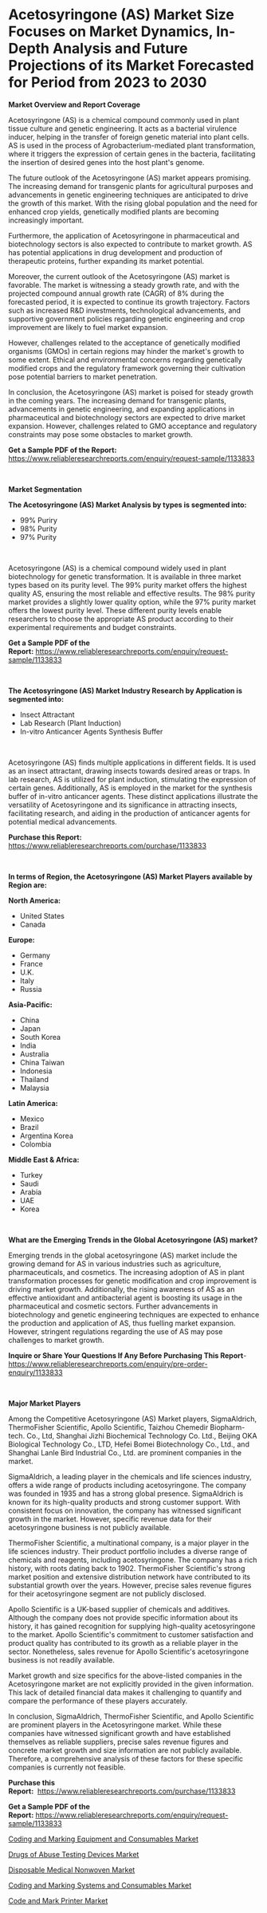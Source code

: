 <p><h1>Acetosyringone (AS) Market Size Focuses on Market Dynamics, In-Depth Analysis and Future Projections of its Market Forecasted for Period from 2023 to 2030</h1></p><p><strong>Market Overview and Report Coverage</strong></p>
<p><p>Acetosyringone (AS) is a chemical compound commonly used in plant tissue culture and genetic engineering. It acts as a bacterial virulence inducer, helping in the transfer of foreign genetic material into plant cells. AS is used in the process of Agrobacterium-mediated plant transformation, where it triggers the expression of certain genes in the bacteria, facilitating the insertion of desired genes into the host plant's genome.</p><p>The future outlook of the Acetosyringone (AS) market appears promising. The increasing demand for transgenic plants for agricultural purposes and advancements in genetic engineering techniques are anticipated to drive the growth of this market. With the rising global population and the need for enhanced crop yields, genetically modified plants are becoming increasingly important.</p><p>Furthermore, the application of Acetosyringone in pharmaceutical and biotechnology sectors is also expected to contribute to market growth. AS has potential applications in drug development and production of therapeutic proteins, further expanding its market potential.</p><p>Moreover, the current outlook of the Acetosyringone (AS) market is favorable. The market is witnessing a steady growth rate, and with the projected compound annual growth rate (CAGR) of 8% during the forecasted period, it is expected to continue its growth trajectory. Factors such as increased R&D investments, technological advancements, and supportive government policies regarding genetic engineering and crop improvement are likely to fuel market expansion.</p><p>However, challenges related to the acceptance of genetically modified organisms (GMOs) in certain regions may hinder the market's growth to some extent. Ethical and environmental concerns regarding genetically modified crops and the regulatory framework governing their cultivation pose potential barriers to market penetration.</p><p>In conclusion, the Acetosyringone (AS) market is poised for steady growth in the coming years. The increasing demand for transgenic plants, advancements in genetic engineering, and expanding applications in pharmaceutical and biotechnology sectors are expected to drive market expansion. However, challenges related to GMO acceptance and regulatory constraints may pose some obstacles to market growth.</p></p>
<p><strong>Get a Sample PDF of the Report:</strong> <a href="https://www.reliableresearchreports.com/enquiry/request-sample/1133833">https://www.reliableresearchreports.com/enquiry/request-sample/1133833</a></p>
<p>&nbsp;</p>
<p><strong>Market Segmentation</strong></p>
<p><strong>The Acetosyringone (AS) Market Analysis by types is segmented into:</strong></p>
<p><ul><li>99% Puriry</li><li>98% Purity</li><li>97% Purity</li></ul></p>
<p>&nbsp;</p>
<p><p>Acetosyringone (AS) is a chemical compound widely used in plant biotechnology for genetic transformation. It is available in three market types based on its purity level. The 99% purity market offers the highest quality AS, ensuring the most reliable and effective results. The 98% purity market provides a slightly lower quality option, while the 97% purity market offers the lowest purity level. These different purity levels enable researchers to choose the appropriate AS product according to their experimental requirements and budget constraints.</p></p>
<p><strong>Get a Sample PDF of the Report:</strong>&nbsp;<a href="https://www.reliableresearchreports.com/enquiry/request-sample/1133833">https://www.reliableresearchreports.com/enquiry/request-sample/1133833</a></p>
<p>&nbsp;</p>
<p><strong>The Acetosyringone (AS) Market Industry Research by Application is segmented into:</strong></p>
<p><ul><li>Insect Attractant</li><li>Lab Research (Plant Induction)</li><li>In-vitro Anticancer Agents Synthesis Buffer</li></ul></p>
<p>&nbsp;</p>
<p><p>Acetosyringone (AS) finds multiple applications in different fields. It is used as an insect attractant, drawing insects towards desired areas or traps. In lab research, AS is utilized for plant induction, stimulating the expression of certain genes. Additionally, AS is employed in the market for the synthesis buffer of in-vitro anticancer agents. These distinct applications illustrate the versatility of Acetosyringone and its significance in attracting insects, facilitating research, and aiding in the production of anticancer agents for potential medical advancements.</p></p>
<p><strong>Purchase this Report:</strong>&nbsp; <a href="https://www.reliableresearchreports.com/purchase/1133833">https://www.reliableresearchreports.com/purchase/1133833</a></p>
<p>&nbsp;</p>
<p><strong>In terms of Region, the Acetosyringone (AS) Market Players available by Region are:</strong></p>
<p>
    <p> <strong> North America: </strong>
        <ul>
            <li>United States</li>
            <li>Canada</li>
        </ul>
        </p> 
    <p> <strong> Europe: </strong>
        <ul>
            <li>Germany</li>
            <li>France</li>
            <li>U.K.</li>
            <li>Italy</li>
            <li>Russia</li>
        </ul>
        </p> 
    <p> <strong> Asia-Pacific: </strong>
        <ul>
            <li>China</li>
            <li>Japan</li>
            <li>South Korea</li>
            <li>India</li>
            <li>Australia</li>
            <li>China Taiwan</li>
            <li>Indonesia</li>
            <li>Thailand</li>
            <li>Malaysia</li>
        </ul>
        </p> 
    <p> <strong> Latin America: </strong>
        <ul>
            <li>Mexico</li>
            <li>Brazil</li>
            <li>Argentina Korea</li>
            <li>Colombia</li>
        </ul>
        </p> 
    <p> <strong> Middle East & Africa: </strong>
        <ul>
            <li>Turkey</li>
            <li>Saudi</li>
            <li>Arabia</li>
            <li>UAE</li>
            <li>Korea</li>
        </ul>
    </p>
    </p>
<p>&nbsp;</p>
<p><strong>What are the Emerging Trends in the Global Acetosyringone (AS) market?</strong></p>
<p><p>Emerging trends in the global acetosyringone (AS) market include the growing demand for AS in various industries such as agriculture, pharmaceuticals, and cosmetics. The increasing adoption of AS in plant transformation processes for genetic modification and crop improvement is driving market growth. Additionally, the rising awareness of AS as an effective antioxidant and antibacterial agent is boosting its usage in the pharmaceutical and cosmetic sectors. Further advancements in biotechnology and genetic engineering techniques are expected to enhance the production and application of AS, thus fuelling market expansion. However, stringent regulations regarding the use of AS may pose challenges to market growth.</p></p>
<p><strong>Inquire or Share Your Questions If Any Before Purchasing This Report</strong>- <a href="https://www.reliableresearchreports.com/enquiry/pre-order-enquiry/1133833">https://www.reliableresearchreports.com/enquiry/pre-order-enquiry/1133833</a></p>
<p>&nbsp;</p>
<p><strong>Major Market Players</strong></p>
<p><p>Among the Competitive Acetosyringone (AS) Market players, SigmaAldrich, ThermoFisher Scientific, Apollo Scientific, Taizhou Chemedir Biopharm-tech. Co., Ltd, Shanghai Jizhi Biochemical Technology Co. Ltd., Beijing OKA Biological Technology Co., LTD, Hefei Bomei Biotechnology Co., Ltd., and Shanghai Lanle Bird Industrial Co., Ltd. are prominent companies in the market.</p><p>SigmaAldrich, a leading player in the chemicals and life sciences industry, offers a wide range of products including acetosyringone. The company was founded in 1935 and has a strong global presence. SigmaAldrich is known for its high-quality products and strong customer support. With consistent focus on innovation, the company has witnessed significant growth in the market. However, specific revenue data for their acetosyringone business is not publicly available.</p><p>ThermoFisher Scientific, a multinational company, is a major player in the life sciences industry. Their product portfolio includes a diverse range of chemicals and reagents, including acetosyringone. The company has a rich history, with roots dating back to 1902. ThermoFisher Scientific's strong market position and extensive distribution network have contributed to its substantial growth over the years. However, precise sales revenue figures for their acetosyringone segment are not publicly disclosed.</p><p>Apollo Scientific is a UK-based supplier of chemicals and additives. Although the company does not provide specific information about its history, it has gained recognition for supplying high-quality acetosyringone to the market. Apollo Scientific's commitment to customer satisfaction and product quality has contributed to its growth as a reliable player in the sector. Nonetheless, sales revenue for Apollo Scientific's acetosyringone business is not readily available.</p><p>Market growth and size specifics for the above-listed companies in the Acetosyringone market are not explicitly provided in the given information. This lack of detailed financial data makes it challenging to quantify and compare the performance of these players accurately.</p><p>In conclusion, SigmaAldrich, ThermoFisher Scientific, and Apollo Scientific are prominent players in the Acetosyringone market. While these companies have witnessed significant growth and have established themselves as reliable suppliers, precise sales revenue figures and concrete market growth and size information are not publicly available. Therefore, a comprehensive analysis of these factors for these specific companies is currently not feasible.</p></p>
<p><strong>Purchase this Report:</strong>&nbsp;&nbsp;<a href="https://www.reliableresearchreports.com/purchase/1133833">https://www.reliableresearchreports.com/purchase/1133833</a></p>
<p></p>
<p><strong>Get a Sample PDF of the Report:</strong>&nbsp;<a href="https://www.reliableresearchreports.com/enquiry/request-sample/1133833">https://www.reliableresearchreports.com/enquiry/request-sample/1133833</a></p>
<p><p><a href="https://www.linkedin.com/pulse/coding-marking-equipment-consumables-market-insights/">Coding and Marking Equipment and Consumables Market</a></p><p><a href="https://medium.com/@elenaglover2023/drugs-of-abuse-testing-devices-market-insights-into-market-cagr-market-trends-and-growth-4961ee391468">Drugs of Abuse Testing Devices Market</a></p><p><a href="https://medium.com/@stefanokon1939/disposable-medical-nonwoven-market-furnishes-information-on-market-share-market-trends-and-market-57ccc5d222b3">Disposable Medical Nonwoven Market</a></p><p><a href="https://www.linkedin.com/pulse/coding-marking-systems-consumables-market-research-report/">Coding and Marking Systems and Consumables Market</a></p><p><a href="https://www.linkedin.com/pulse/code-mark-printer-market-insights-players-forecast-till-2030/">Code and Mark Printer Market</a></p></p>